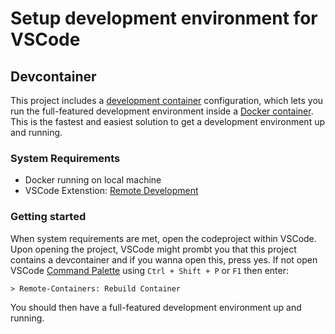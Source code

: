 # Setup development environment for VSCode


## Devcontainer
This project includes a [development container](https://code.visualstudio.com/docs/remote/containers) configuration, which lets you run the full-featured development environment inside a [Docker container](https://docker.com/). This is the fastest and easiest solution to get a development environment up and running.

### System Requirements
- Docker running on local machine
- VSCode Extenstion: [Remote Development](https://marketplace.visualstudio.com/items?itemName=ms-vscode-remote.vscode-remote-extensionpack)

### Getting started

When system requirements are met, open the codeproject within VSCode. Upon opening the project, VSCode might prombt you that this project contains a devcontainer and if you wanna open this, press yes. If not open VSCode [Command Palette](https://code.visualstudio.com/docs/getstarted/userinterface#_command-palette) using `Ctrl + Shift + P` or `F1` then enter:

    > Remote-Containers: Rebuild Container


You should then have a full-featured development environment up and running.
